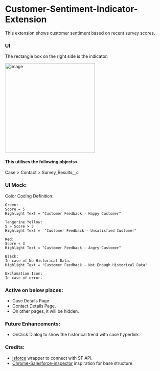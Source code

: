 # Customer-Sentiment-Indicator-Extension
This extension shows customer sentiment based on recent survey scores.

### UI
The rectangle box on the right side is the indicator.

<img width="293" alt="image" src="https://github.com/JaydeepGo/Customer-Sentiment-Indicator-Extension/assets/29326238/e77d2f34-9a71-4adb-9c6e-d22f1a617b3a">



#### This utilises the following objects>
Case > Contact > Survey_Results__c

### UI Mock:
Color Coding Definition:
```
Green:
Score = 5
Highlight Text = "Customer Feedback - Happy Customer"

Tangerine Yellow:
5 > Score > 3
Highlight Text =  "Customer Feedback - Unsatisfied Customer"

Red:
Score < 3
Highlight Text = "Customer Feedback - Angry Customer"

Black:
In case of No Historical Data.
Highlight Text = "Customer Feedback - Not Enough Historical Data"

Exclamation Icon:
In case of error.
```

### Active on below places:
- Case Details Page
- Contact Details Page.
- On other pages, it will be hidden.

### Future Enhancements:
- OnClick Dialog to show the historical trend with case hyperlink. 

### Credits:
- [jsforce](https://jsforce.github.io/) wrapper to connect with SF API.
- [Chrome-Salesforce-inspector](https://github.com/sorenkrabbe/Chrome-Salesforce-inspector) inspiration for base structure.
